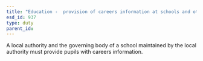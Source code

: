 ```yaml
---
title: "Education -  provision of careers information at schools and other institutions"
esd_id: 937
type: duty
parent_id:  
---
```


A local authority and the governing body of a school maintained by the local authority must provide pupils with careers information.

